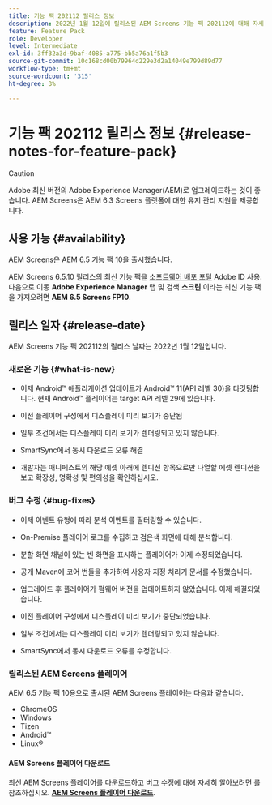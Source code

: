 ```yaml
---
title: 기능 팩 202112 릴리스 정보
description: 2022년 1월 12일에 릴리스된 AEM Screens 기능 팩 202112에 대해 자세히 알아보십시오.
feature: Feature Pack
role: Developer
level: Intermediate
exl-id: 3ff32a3d-9baf-4085-a775-bb5a76a1f5b3
source-git-commit: 10c168cd00b79964d229e3d2a14049e799d89d77
workflow-type: tm+mt
source-wordcount: '315'
ht-degree: 3%

---
```


# 기능 팩 202112 릴리스 정보 {#release-notes-for-feature-pack}

>[!CAUTION]
>Adobe 최신 버전의 Adobe Experience Manager(AEM)로 업그레이드하는 것이 좋습니다. AEM Screens은 AEM 6.3 Screens 플랫폼에 대한 유지 관리 지원을 제공합니다.

## 사용 가능 {#availability}

AEM Screens은 AEM 6.5 기능 팩 10을 출시했습니다.

AEM Screens 6.5.10 릴리스의 최신 기능 팩을 [소프트웨어 배포 포털](https://experience.adobe.com/#/downloads/content/software-distribution/en/aem.html) Adobe ID 사용. 다음으로 이동 **Adobe Experience Manager** 탭 및 검색 **스크린** 이라는 최신 기능 팩을 가져오려면 **AEM 6.5 Screens FP10**.

## 릴리스 일자 {#release-date}

AEM Screens 기능 팩 202112의 릴리스 날짜는 2022년 1월 12일입니다.

### 새로운 기능 {#what-is-new}

* 이제 Android™ 애플리케이션 업데이트가 Android™ 11(API 레벨 30)을 타깃팅합니다. 현재 Android™ 플레이어는 target API 레벨 29에 있습니다.

* 이전 플레이어 구성에서 디스플레이 미리 보기가 중단됨

* 일부 조건에서는 디스플레이 미리 보기가 렌더링되고 있지 않습니다.

* SmartSync에서 동시 다운로드 오류 해결

* 개발자는 매니페스트의 해당 에셋 아래에 렌디션 항목으로만 나열할 에셋 렌디션을 보고 확장성, 명확성 및 편의성을 확인하십시오.

### 버그 수정 {#bug-fixes}

* 이제 이벤트 유형에 따라 분석 이벤트를 필터링할 수 있습니다.

* On-Premise 플레이어 로그를 수집하고 검은색 화면에 대해 분석합니다.

* 분할 화면 채널이 있는 빈 화면을 표시하는 플레이어가 이제 수정되었습니다.

* 공개 Maven에 코어 번들을 추가하여 사용자 지정 처리기 문서를 수정했습니다.

* 업그레이드 후 플레이어가 펌웨어 버전을 업데이트하지 않았습니다. 이제 해결되었습니다.

* 이전 플레이어 구성에서 디스플레이 미리 보기가 중단되었습니다.

* 일부 조건에서는 디스플레이 미리 보기가 렌더링되고 있지 않습니다.

* SmartSync에서 동시 다운로드 오류를 수정합니다.

### 릴리스된 AEM Screens 플레이어

AEM 6.5 기능 팩 10용으로 출시된 AEM Screens 플레이어는 다음과 같습니다.

* ChromeOS
* Windows
* Tizen
* Android™
* Linux®

#### AEM Screens 플레이어 다운로드

최신 AEM Screens 플레이어를 다운로드하고 버그 수정에 대해 자세히 알아보려면 를 참조하십시오. **[AEM Screens 플레이어 다운로드](https://download.macromedia.com/screens/index.html)**.
